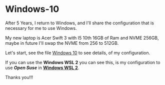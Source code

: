 # Windows-10

After 5 Years, I return to Windows, and I'll share the configuration that is necessary for me to use Windows.

My new laptop is Acer Swift 3 with I5 10th 16GB of Ram and NVME 256GB, maybe in future I'll swap the NVME from 256 to 512GB.

Let's start, see the file [Windows 10](https://github.com/landex/Windows-10/blob/main/Procedure/Windows.md) to see details, of my configuration.

If you can use the **Windows WSL 2** you can see this, is my configuration to use ***Open Suse*** in **[Windows WSL 2](https://github.com/landex/Windows-10/blob/main/Procedure/Windows_WSL.md)**.

Thanks you!!!
